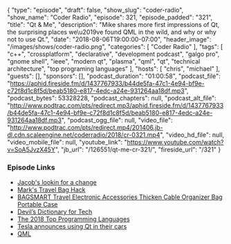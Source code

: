 {
  "type": "episode",
  "draft": false,
  "show_slug": "coder-radio",
  "show_name": "Coder Radio",
  "episode": 321,
  "episode_padded": "321",
  "title": "Qt & Me",
  "description": "Mike shares more first impressions of Qt, the surprising places we\u2019ve found QML in the wild, and why or why not to use Qt.",
  "date": "2018-08-06T19:00:00-07:00",
  "header_image": "/images/shows/coder-radio.png",
  "categories": [
    "Coder Radio"
  ],
  "tags": [
    "c++",
    "crossplatform",
    "declarative",
    "development podcast",
    "galgo pro",
    "gnome shell",
    "ieee",
    "modern qt",
    "plasma",
    "qml",
    "qt",
    "technical architecture",
    "top programing languages"
  ],
  "hosts": [
    "chris",
    "michael"
  ],
  "guests": [],
  "sponsors": [],
  "podcast_duration": "01:00:58",
  "podcast_file": "https://aphid.fireside.fm/d/1437767933/b44de5fa-47c1-4e94-bf9e-c72f8d1c8f5d/beab5180-e817-4edc-a24e-931264aa18df.mp3",
  "podcast_bytes": 53328228,
  "podcast_chapters": null,
  "podcast_alt_file": "http://www.podtrac.com/pts/redirect.mp3/aphid.fireside.fm/d/1437767933/b44de5fa-47c1-4e94-bf9e-c72f8d1c8f5d/beab5180-e817-4edc-a24e-931264aa18df.mp3",
  "podcast_ogg_file": null,
  "video_file": "http://www.podtrac.com/pts/redirect.mp4/201406.jb-dl.cdn.scaleengine.net/coderradio/2018/cr-0321.mp4",
  "video_hd_file": null,
  "video_mobile_file": null,
  "youtube_link": "https://www.youtube.com/watch?v=SoA5JvzX45Y",
  "jb_url": "/126551/qt-me-cr-321/",
  "fireside_url": "/321"
}


### Episode Links

  * [Jacob's lookin for a change](https://pastebin.com/UpaJryqA "Jacob's lookin for a change")
  * [Mark's Travel Bag Hack](https://pastebin.com/er5ZfqDr "Mark's Travel Bag Hack")
  * [BAGSMART Travel Electronic Accessories Thicken Cable Organizer Bag Portable Case](https://www.amazon.com/BAGSMART-Electronic-Accessories-Organizer-Portable/dp/B01LZJ042Y "BAGSMART Travel Electronic Accessories Thicken Cable Organizer Bag Portable Case")
  * [Devil’s Dictionary for Tech](https://vector623.github.io/humor/2018/06/25/devils-dictionary.html "Devil’s Dictionary for Tech")
  * [The 2018 Top Programming Languages](https://spectrum.ieee.org/at-work/innovation/the-2018-top-programming-languages "The 2018 Top Programming Languages")
  * [Tesla announces using Qt in their cars](https://twitter.com/qtproject/status/998902009922285568 "Tesla announces using Qt in their cars")
  * [QML](https://en.wikipedia.org/wiki/QML "QML")


